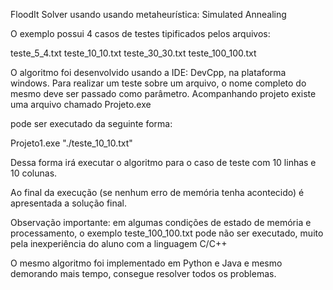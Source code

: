 FloodIt Solver usando usando metaheurística: Simulated Annealing

O exemplo possui 4 casos de testes tipificados pelos arquivos:

teste_5_4.txt
teste_10_10.txt
teste_30_30.txt
teste_100_100.txt

O algoritmo foi desenvolvido usando a IDE: DevCpp, na plataforma windows.
Para realizar um teste sobre um arquivo, o nome completo do mesmo deve ser passado como parâmetro. Acompanhando projeto existe uma arquivo chamado Projeto.exe

pode ser executado da seguinte forma:

Projeto1.exe "./teste_10_10.txt"

Dessa forma irá executar o algoritmo para o caso de teste com 10 linhas e 10 colunas.

Ao final da execução (se nenhum erro de memória tenha acontecido) é apresentada a solução final.

Observação importante: em algumas condições de estado de memória e processamento, o exemplo teste_100_100.txt pode não ser executado, muito pela inexperiência do aluno com a linguagem C/C++

O mesmo algoritmo foi implementado em Python e Java e mesmo demorando mais tempo, consegue resolver todos os problemas.
